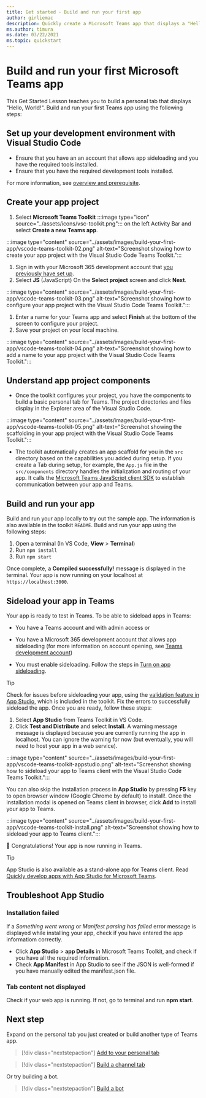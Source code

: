 ```yaml
---
title: Get started - Build and run your first app
author: girliemac
description: Quickly create a Microsoft Teams app that displays a "Hello, World!" message using the Microsoft Teams Toolkit.
ms.author: timura
ms.date: 03/22/2021
ms.topic: quickstart
---
```

# Build and run your first Microsoft Teams app

This Get Started Lesson teaches you to build a personal tab that displays "Hello, World!".
Build and run your first Teams app using the following steps:

## Set up your development environment with Visual Studio Code

* Ensure that you have an an account that allows app sideloading and you have the required tools installed. 
* Ensure that you have the required development tools installed.

For more information, see [overview and prerequisite](../build-your-first-app/build-first-app-overview.md).

## Create your app project

1. Select **Microsoft Teams Toolkit** :::image type="icon" source="../assets/icons/vsc-toolkit.png"::: on the left Activity Bar and select **Create a new Teams app**.

:::image type="content" source="../assets/images/build-your-first-app/vscode-teams-toolkit-02.png" alt-text="Screenshot showing how to create your app project with the Visual Studio Code Teams Toolkit.":::

1. Sign in with your Microsoft 365 development account that [you previously have set up](../build-your-first-app/build-first-app-overview.md). 
1. Select **JS** (JavaScript) On the **Select project** screen and click **Next**.

:::image type="content" source="../assets/images/build-your-first-app/vscode-teams-toolkit-03.png" alt-text="Screenshot showing how to configure your app project with the Visual Studio Code Teams Toolkit.":::

1. Enter a name for your Teams app and select **Finish** at the bottom of the screen to configure your project. 
1. Save your project on your local machine.

:::image type="content" source="../assets/images/build-your-first-app/vscode-teams-toolkit-04.png" alt-text="Screenshot showing how to add a name to your app project with the Visual Studio Code Teams Toolkit.":::

## Understand app project components

* Once the toolkit configures your project, you have the components to build a basic personal tab for Teams. The project directories and files display in the Explorer area of the Visual Studio Code. 

:::image type="content" source="../assets/images/build-your-first-app/vscode-teams-toolkit-05.png" alt-text="Screenshot showing the scaffolding in your app project with the Visual Studio Code Teams Toolkit.":::

* The toolkit automatically creates an app scaffold for you in the `src` directory based on the capabilities you added during setup. 
If you create a Tab during setup, for example, the `App.js` file in the `src/components` directory handles the initialization and routing of your app. It calls the [Microsoft Teams JavaScript client SDK](../tabs/how-to/using-teams-client-sdk.md) to establish communication between your app and Teams. 

## Build and run your app

Build and run your app locally to try out the sample app. The information is also available in the toolkit `README`. Build and run your app using the following steps: 

1. Open a terminal (In VS Code, **View** > **Terminal**)  
1. Run `npm install`
1. Run `npm start`

Once complete, a **Compiled successfully!** message is displayed in the terminal. Your app is now running on your localhost at `https://localhost:3000`. 

## Sideload your app in Teams

Your app is ready to test in Teams. To be able to sideload apps in Teams: 

* You have a Teams account and with admin access 
or
* You have a Microsoft 365 development account that allows app sideloading (for more information on account opening, see [Teams development account](../build-your-first-app/build-first-app-overview.md)) 

* You must enable sideloading. Follow the steps in [Turn on app sideloading](../concepts/build-and-test/prepare-your-o365-tenant.md#enable-custom-teams-apps-and-turn-on-custom-app-uploading). 

> [!TIP]
> Check for issues before sideloading your app, using the [validation feature in App Studio](../concepts/deploy-and-publish/appsource/prepare/submission-checklist.md#teams-app-validation-tool), which is included in the toolkit. Fix the errors to successfully sideload the app.
Once you are ready, follow these steps:

1. Select **App Studio** from Teams Toolkit in VS Code.  
1. Click **Test and Distribute** and select **Install**. A warning message message is displayed because you are currently running the app in localhost. You can ignore the warning for now (but eventually, you will need to host your app in a web service).  

:::image type="content" source="../assets/images/build-your-first-app/vscode-teams-toolkit-appstudio.png" alt-text="Screenshot showing how to sideload your app to Teams client with the Visual Studio Code Teams Toolkit.":::

You can also skip the installation process in **App Studio** by pressing **F5** key to open browser window (Google Chrome by default) to install!. Once the installation modal is opened on Teams client in browser, click **Add** to install your app to Teams. 

:::image type="content" source="../assets/images/build-your-first-app/vscode-teams-toolkit-install.png" alt-text="Screenshot showing how to sideload your app to Teams client.":::

🎉 Congratulations! Your app is now running in Teams.

> [!TIP]
> App Studio is also available as a stand-alone app for Teams client. Read [Quickly develop apps with App Studio for Microsoft Teams](../concepts/build-and-test/app-studio-overview.md). 
> 

## Troubleshoot App Studio

### Installation failed

If a *Something went wrong* or *Manifest parsing has failed* error message is displayed while installing your app, check if you have entered the app informatiom correctly. 
* Click **App Studio** > **app Details** in Microsoft Teams Toolkit, and check if you have all the required information.
* Check **App Manifest** in App Studio to see if the JSON is well-formed if you have manually edited the manifest.json file.

### Tab content not displayed

Check if your web app is running. If not, go to terminal and run **npm start**.

## Next step

Expand on the personal tab you just created or build another type of Teams app.

> [!div class="nextstepaction"]
> [Add to your personal tab](../build-your-first-app/build-personal-tab.md)

> [!div class="nextstepaction"]
> [Build a channel tab](../build-your-first-app/build-channel-tab.md)

Or try building a bot. 

> [!div class="nextstepaction"]
> [Build a bot](../build-your-first-app/build-bot.md)
